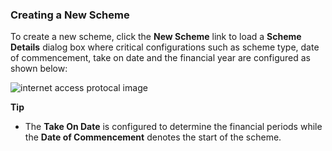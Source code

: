 ### Creating a New Scheme

To create a new scheme, click the **New Scheme** link to load a **Scheme Details** dialog box where critical configurations such as scheme type, date of commencement, take on date and the financial year are configured
as shown below:


<img  alt="internet access protocal image" width="60%" height="auto"  class="center"  src="![img](/img/media2/schemeM26.png)"> 


**Tip**

- The **Take On Date** is configured to determine the financial periods while the **Date of Commencement** denotes the start of the scheme.